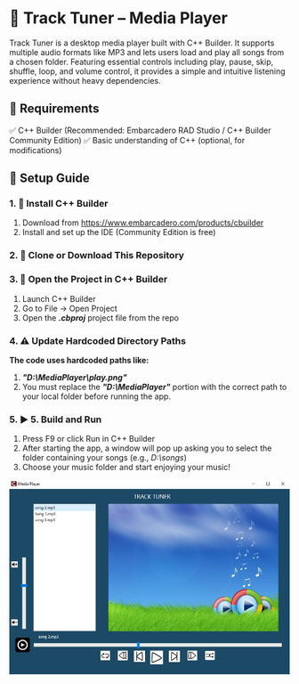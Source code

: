 # 🎵 Track Tuner – Media Player
Track Tuner is a desktop media player built with C++ Builder. It supports multiple audio formats like MP3 and lets users load and play all songs from a chosen folder. Featuring essential controls including play, pause, skip, shuffle, loop, and volume control, it provides a simple and intuitive listening experience without heavy dependencies.

## 🧰 Requirements
✅ C++ Builder (Recommended: Embarcadero RAD Studio / C++ Builder Community Edition)
✅ Basic understanding of C++ (optional, for modifications)

## 🚀 Setup Guide
### 1. 💾 Install C++ Builder
1. Download from https://www.embarcadero.com/products/cbuilder
2. Install and set up the IDE (Community Edition is free)

### 2. 💾 Clone or Download This Repository

### 3. 🧭 Open the Project in C++ Builder
1. Launch C++ Builder
2. Go to File → Open Project
3. Open the ***.cbproj*** project file from the repo

### 4. ⚠️ Update Hardcoded Directory Paths
**The code uses hardcoded paths like:**
1. ***"D:\\MediaPlayer\\play.png"***
2. You must replace the ***"D:\\MediaPlayer"*** portion with the correct path to your local folder before running the app.

### 5. ▶️ 5. Build and Run
1. Press F9 or click Run in C++ Builder
2. After starting the app, a window will pop up asking you to select the folder containing your songs (e.g., *D:\songs*)
3. Choose your music folder and start enjoying your music!





![Track Tuner 1](MediaPlayer_ScreenShot/track_tuner_1.png)
